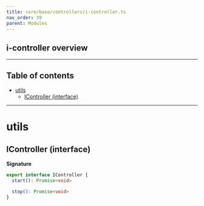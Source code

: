 ```yaml
---
title: core/base/controllers/i-controller.ts
nav_order: 39
parent: Modules
---
```


## i-controller overview

---

<h2 class="text-delta">Table of contents</h2>

- [utils](#utils)
  - [IController (interface)](#icontroller-interface)

---

# utils

## IController (interface)

**Signature**

```ts
export interface IController {
  start(): Promise<void>

  stop(): Promise<void>
}
```
